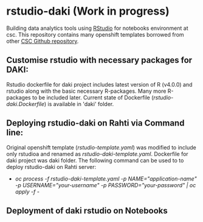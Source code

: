 # rstudio-daki (Work in progress)

Building data analytics tools using [RStudio](https://www.rstudio.com/) for notebooks environment at csc. This repository contains many openshift templates 
borrowed from other [CSC Github repository](https://github.com/CSCfi/rstudio-openshift).

## Customise rstudio with necessary packages for DAKI:

Rstudio dockerfile for daki project includes latest version of R (v4.0.0) and rstudio along with the basic necessary R-packages. Many more R-packages to be included later. Current state of Dockerfile (*rstudio-daki.Dockerfile*) is available in 'daki' folder.

## Deploying rstudio-daki on Rahti via Command line:
Original openshift template (*rstudio-template.yaml*) was modified to include only rstudioa and renamed as *rstudio-daki-template.yaml*. Dockerfile for daki project was daki folder.  The following command can be used to to deploy rstudio-daki on Rahti server:

* *oc process -f rstudio-daki-template.yaml -p NAME="application-name" -p USERNAME="your-username" -p PASSWORD="your-password" | oc apply -f -*

## Deployment of daki rstudio on Notebooks
